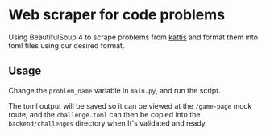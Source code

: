 # Web scraper for code problems

Using BeautifulSoup 4 to scrape problems from [kattis](https://open.kattis.com/problems)
and format them into toml files using our desired format.

## Usage

Change the `problem_name` variable in `main.py`, and run the script.

The toml output will be saved so it can be viewed at the `/game-page` mock route, and the `challenge.toml` can then be copied into the `backend/challenges` directory when It's validated and ready.
